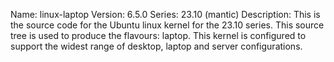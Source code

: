 Name:    linux-laptop
Version: 6.5.0
Series:  23.10 (mantic)
Description:
    This is the source code for the Ubuntu linux kernel for the 23.10 series. This
    source tree is used to produce the flavours: laptop.
    This kernel is configured to support the widest range of desktop, laptop and
    server configurations.
